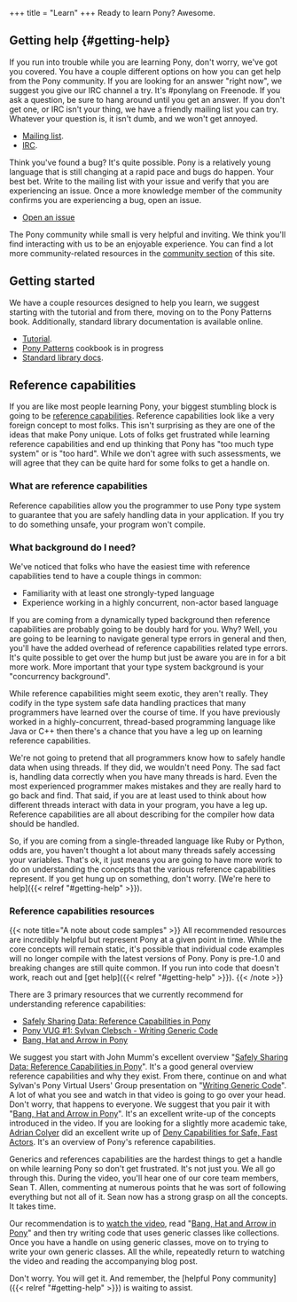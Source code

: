 +++
title = "Learn"
+++
Ready to learn Pony? Awesome.

## Getting help {#getting-help}

If you run into trouble while you are learning Pony, don't worry, we've got you covered. You have a couple different options on how you can get help from the Pony community. If you are looking for an answer "right now", we suggest you give our IRC channel a try. It's #ponylang on Freenode. If you ask a question, be sure to hang around until you get an answer. If you don't get one, or IRC isn't your thing, we have a friendly mailing list you can try. Whatever your question is, it isn't dumb, and we won't get annoyed.

* [Mailing list](https://pony.groups.io/g/user).
* [IRC](https://webchat.freenode.net/?channels=%23ponylang).

Think you've found a bug? It's quite possible. Pony is a relatively young language that is still changing at a rapid pace and bugs do happen. Your best bet. Write to the mailing list with your issue and verify that you are experiencing an issue. Once a more knowledge member of the community confirms you are experiencing a bug, open an issue.

* [Open an issue](https://github.com/ponylang/ponyc/issues)

The Pony community while small is very helpful and inviting. We think you'll find interacting with us to be an enjoyable experience. You can find a lot more community-related resources in the [community section](/community) of this site. 

## Getting started

We have a couple resources designed to help you learn, we suggest starting with the tutorial and from there, moving on to the Pony Patterns book. Additionally, standard library documentation is available online.

* [Tutorial](http://tutorial.ponylang.org).
* [Pony Patterns](http://patterns.ponylang.org) cookbook is in progress
* [Standard library docs](http://stdlib.ponylang.org/).

## Reference capabilities

If you are like most people learning Pony, your biggest stumbling block is going to be [reference capabilities](https://tutorial.ponylang.org/capabilities/reference-capabilities.html). Reference capabilities look like a very foreign concept to most folks. This isn't surprising as they are one of the ideas that make Pony unique. Lots of folks get frustrated while learning reference capabilities and end up thinking that Pony has "too much type system" or is "too hard". While we don't agree with such assessments, we will agree that they can be quite hard for some folks to get a handle on. 

### What are reference capabilities

Reference capabilities allow you the programmer to use Pony type system to guarantee that you are safely handling data in your application. If you try to do something unsafe, your program won't compile. 

### What background do I need?

We've noticed that folks who have the easiest time with reference capabilities tend to have a couple things in common:

- Familiarity with at least one strongly-typed language
- Experience working in a highly concurrent, non-actor based language

If you are coming from a dynamically typed background then reference capabilities are probably going to be doubly hard for you. Why? Well, you are going to be learning to navigate general type errors in general and then, you'll have the added overhead of reference capabilities related type errors. It's quite possible to get over the hump but just be aware you are in for a bit more work. More important that your type system background is your "concurrency background".

While reference capabilities might seem exotic, they aren't really. They codify in the type system safe data handling practices that many programmers have learned over the course of time. If you have previously worked in a highly-concurrent, thread-based programming language like Java or C++ then there's a chance that you have a leg up on learning reference capabilities. 

We're not going to pretend that all programmers know how to safely handle data when using threads. If they did, we wouldn't need Pony. The sad fact is, handling data correctly when you have many threads is hard. Even the most experienced programmer makes mistakes and they are really hard to go back and find. That said, if you are at least used to think about how different threads interact with data in your program, you have a leg up. Reference capabilities are all about describing for the compiler how data should be handled.

So, if you are coming from a single-threaded language like Ruby or Python, odds are, you haven't thought a lot about many threads safely accessing your variables. That's ok, it just means you are going to have more work to do on understanding the concepts that the various reference capabilities represent. 
If you get hung up on something, don't worry. [We're here to help]({{< relref "#getting-help" >}}).

### Reference capabilities resources

{{< note title="A note about code samples" >}}
All recommended resources are incredibly helpful but represent Pony at a given point in time. While the core concepts will remain static, it's possible that individual code examples will no longer compile with the latest versions of Pony. Pony is pre-1.0 and breaking changes are still quite common. If you run into code that doesn't work, reach out and [get help]({{< relref "#getting-help" >}}).
{{< /note >}}

There are 3 primary resources that we currently recommend for understanding reference capabilities:

- [Safely Sharing Data: Reference Capabilities in Pony][SAFELY-SHARING-DATA]
- [Pony VUG #1: Sylvan Clebsch - Writing Generic Code][VUG1]
- [Bang, Hat and Arrow in Pony][BANG-HAT-ARROW]

We suggest you start with John Mumm's excellent overview "[Safely Sharing Data: Reference Capabilities in Pony][SAFELY-SHARING-DATA]". It's a good general overview reference capabilities and why they exist. From there, continue on and what Sylvan's Pony Virtual Users' Group presentation on "[Writing Generic Code][VUG1]". A lot of what you see and watch in that video is going to go over your head. Don't worry, that happens to everyone. We suggest that you pair it with "[Bang, Hat and Arrow in Pony][BANG-HAT-ARROW]". It's an excellent write-up of the concepts introduced in the video. If you are looking for a slightly more academic take, [Adrian Colyer](https://twitter.com/adriancolyer) did an excellent write up of [Deny Capabilities for Safe, Fast Actors](https://blog.acolyer.org/2016/02/17/deny-capabilities/). It's an overview of Pony's reference capabilities.

Generics and references capabilities are the hardest things to get a handle on while learning Pony so don't get frustrated. It's not just you. We all go through this. During the video, you'll hear one of our core team members, Sean T. Allen, commenting at numerous points that he was sort of following everything but not all of it. Sean now has a strong grasp on all the concepts. It takes time. 

Our recommendation is to [watch the video][VUG1], read "[Bang, Hat and Arrow in Pony][BANG-HAT-ARROW]" and then try writing code that uses generic classes like collections. Once you have a handle on using generic classes, move on to trying to write your own generic classes. All the while, repeatedly return to watching the video and reading the accompanying blog post. 

Don't worry. You will get it. And remember, the [helpful Pony community]({{< relref "#getting-help" >}}) is waiting to assist.

[SAFELY-SHARING-DATA]: http://jtfmumm.com/blog/2016/03/06/safely-sharing-data-pony-reference-capabilities/
[VUG1]: https://vimeo.com/163871856
[BANG-HAT-ARROW]: https://bluishcoder.co.nz/2016/05/04/bang-hat-and-arrow-in-pony.html 
